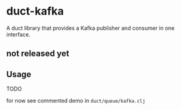 # duct-kafka

A duct library that provides a Kafka publisher and consumer in one interface. 

## not released yet

## Usage

TODO

for now see commented demo in `duct/queue/kafka.clj`
